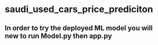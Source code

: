 # saudi_used_cars_price_prediciton
## In order to try the deployed ML model you will new to run Model.py then app.py 
